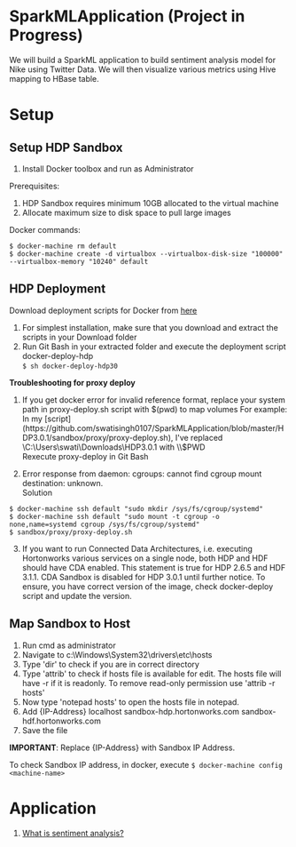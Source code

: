 # SparkMLApplication (Project in Progress)
We will build a SparkML application to build sentiment analysis model for Nike using Twitter Data.
We will then visualize various metrics using Hive mapping to HBase table.

# Setup
## Setup HDP Sandbox

1. Install Docker toolbox and run as Administrator

Prerequisites:
1. HDP Sandbox requires minimum 10GB allocated to the virtual machine
2. Allocate maximum size to disk space to pull large images

Docker commands:
```
$ docker-machine rm default
$ docker-machine create -d virtualbox --virtualbox-disk-size "100000" --virtualbox-memory "10240" default
```

<!-- ## Troubleshooting
1. Docker toolbox required the working directory to be shareable to be able to mount the proxy sandbox folders to the container.\
To mount contents of a folder to the container, follow the folowing steps:\
Navigate to ~/.docker/machine/machines/default/default \
Edit the VBOX-PREV file with the following additon
```
<SharedFolders>
        <SharedFolder name="c/Users" hostPath="\\?\c:\Users" writable="true" autoMount="true"/>
        -- New addition
        <SharedFolder name="WorkDir" hostPath="\\?\<insert your path here>"
                      writable="true" autoMount="true"/>
      </SharedFolders>
```
2.  Error response from daemon: cgroups: cannot find cgroup mount destination: unknown. \
Solution
```
$ docker-machine ssh default "sudo mkdir /sys/fs/cgroup/systemd"
$ docker-machine ssh default "sudo mount -t cgroup -o none,name=systemd cgroup /sys/fs/cgroup/systemd"
```
-->
## HDP Deployment

Download deployment scripts for Docker from [here](https://hortonworks.com/downloads/#sandbox)
1. For simplest installation, make sure that you download and extract the scripts in your Download folder  
2. Run Git Bash in your extracted folder and execute the deployment script  docker-deploy-hdp<version>  
        ```
        $ sh docker-deploy-hdp30
        ```  

**Troubleshooting for proxy deploy**  
1. If you get docker error for invalid reference format, replace your system path in proxy-deploy.sh script with $(pwd) to map volumes  For example:  
In my [script](https://github.com/swatisingh0107/SparkMLApplication/blob/master/HDP3.0.1/sandbox/proxy/proxy-deploy.sh), I've replaced \C:\Users\swati\Downloads\HDP3.0.1 with \\$PWD    
Rexecute proxy-deploy in Git Bash  

2.  Error response from daemon: cgroups: cannot find cgroup mount destination: unknown.  
Solution  
```
$ docker-machine ssh default "sudo mkdir /sys/fs/cgroup/systemd"
$ docker-machine ssh default "sudo mount -t cgroup -o none,name=systemd cgroup /sys/fs/cgroup/systemd"
$ sandbox/proxy/proxy-deploy.sh
``` 

3. If you want to run Connected Data Architectures, i.e. executing Hortonworks various services on a single node, both HDP and HDF should have CDA enabled. This statement is true for HDP 2.6.5 and HDF 3.1.1. CDA Sandbox is disabled for HDP 3.0.1 until further notice. To ensure, you have correct version of the image, check docker-deploy script and update the version.  

## Map Sandbox to Host
1. Run cmd as administrator  
2. Navigate to c:\Windows\System32\drivers\etc\hosts  
3. Type 'dir' to check if you are in correct directory  
4. Type 'attrib' to check if hosts file is available for edit. The hosts file will have -r if it is readonly. To remove read-only permission use 'attrib -r hosts'  
5. Now type 'notepad hosts' to open the hosts file in notepad.  
6. Add {IP-Address} localhost sandbox-hdp.hortonworks.com sandbox-hdf.hortonworks.com   
7. Save the file  

**IMPORTANT**: Replace {IP-Address} with Sandbox IP Address.  

To check Sandbox IP address, in docker, execute ```$ docker-machine config <machine-name>```

# Application

1. [What is sentiment analysis?](https://github.com/swatisingh0107/SparkMLApplication/blob/master/Sentiment%20Analysis/Readme.md)
